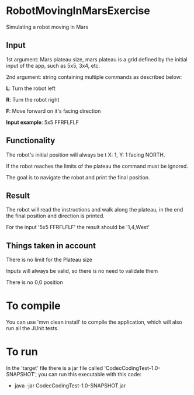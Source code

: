 # RobotMovingInMarsExercise
Simulating a robot moving in Mars

## Input

1st argument: Mars plateau size, mars plateau is a grid defined by the initial input of the app, such as 5x5, 3x4, etc.

2nd argument: string containing multiple commands as described below:

  **L**: Turn the robot left
  
  **R**: Turn the robot right
  
  **F**: Move forward on it's facing direction
  
**Input example**: 5x5 FFRFLFLF
  
## Functionality

The robot's initial position will always be t X: 1, Y: 1 facing NORTH. 

If the robot reaches the limits of the plateau the command must be ignored.

The goal is to navigate the robot and print the final position.

## Result
The robot will read the instructions and walk along the plateau, in the end the final position and direction is printed.

For the input '5x5 FFRFLFLF' the result should be '1,4,West'

## Things taken in account

There is no limit for the Plateau size

Inputs will always be valid, so there is no need to validate them

There is no 0,0 position

# To compile

You can use 'mvn clean install' to compile the application, which will also run all the JUnit tests.

# To run

In the 'target' file there is a jar file called 'CodecCodingTest-1.0-SNAPSHOT', you can run this executable with this code:

  - java -jar CodecCodingTest-1.0-SNAPSHOT.jar <grid size> <list of commands>





